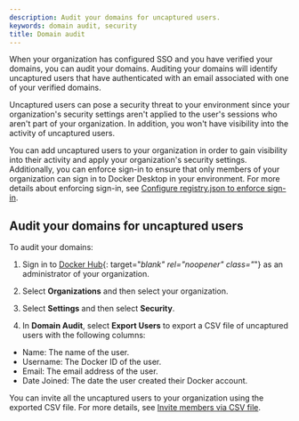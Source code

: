 ```yaml
---
description: Audit your domains for uncaptured users.
keywords: domain audit, security
title: Domain audit
---
```


When your organization has configured SSO and you have verified your domains, you can audit your domains. Auditing your domains will identify uncaptured users that have authenticated with an email associated with one of your verified domains.

Uncaptured users can pose a security threat to your environment since your organization's security settings aren't applied to the user's sessions who aren't part of your organization. In addition, you won't have visibility into the activity of uncaptured users.

You can add uncaptured users to your organization in order to gain visibility into their activity and apply your organization's security settings. Additionally, you can enforce sign-in to ensure that only members of your organization can sign in to Docker Desktop in your environment. For more details about enforcing sign-in, see [Configure registry.json to enforce sign-in](../docker-hub/configure-sign-in.md).

## Audit your domains for uncaptured users

To audit your domains:

1. Sign in to [Docker Hub](https://hub.docker.com){: target="_blank" rel="noopener" class="_"} as an administrator of your organization.

2. Select **Organizations** and then select your organization.

3. Select **Settings** and then select **Security**.

4. In **Domain Audit**, select **Export Users** to export a CSV file of uncaptured users with the following columns:
  - Name: The name of the user.
  - Username: The Docker ID of the user.
  - Email: The email address of the user.
  - Date Joined: The date the user created their Docker account.

You can invite all the uncaptured users to your organization using the exported CSV file. For more details, see [Invite members via CSV file](../docker-hub/members.md/#invite-members-via-csv-file).
